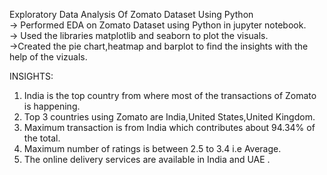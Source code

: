 Exploratory Data Analysis Of Zomato Dataset Using Python  
-> Performed EDA on Zomato Dataset using Python in jupyter notebook.   
-> Used the libraries matplotlib and seaborn to plot the visuals.   
->Created the pie chart,heatmap and barplot to find the insights with the help of the vizuals.   
 
 INSIGHTS:
1. India is the top country from where most of the transactions of Zomato is happening.   
2. Top 3 countries using Zomato are India,United States,United Kingdom.
3. Maximum transaction is from India which contributes about 94.34% of the total.
4. Maximum number of ratings is between 2.5 to 3.4 i.e Average.
5. The online delivery services are available in India and UAE .    
